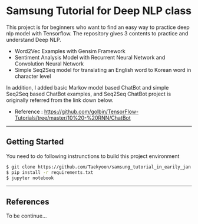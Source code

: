 # Samsung Tutorial for Deep NLP class
This project is for beginners who want to find an easy way to practice deep nlp model with Tensorflow. The repository gives 3 contents to practice and understand Deep NLP. 
* Word2Vec Examples with Gensim Framework
* Sentiment Analysis Model with Recurrent Neural Network and Convolution Neural Network
* Simple Seq2Seq model for translating an English word to Korean word in character level

In addition, I added basic Markov model based ChatBot and simple Seq2Seq based ChatBot examples, and Seq2Seq ChatBot project is originally referred from the link down below.
* Reference : https://github.com/golbin/TensorFlow-Tutorials/tree/master/10%20-%20RNN/ChatBot

------------------------------------------------------------------------------------------------------------
## Getting Started 
You need to do following instrunctions to build this project environment

```bash
$ git clone https://github.com/Taekyoon/samsung_tutorial_in_earily_jan.git
$ pip install -r requirements.txt
$ jupyter notebook
```
------------------------------------------------------------------------------------------------------------
## References

To be continue...
